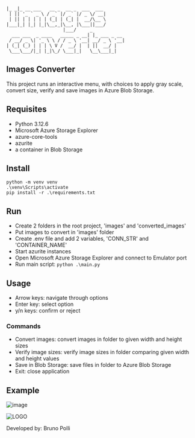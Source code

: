 ```
|_ _|_ __ ___   __ _  __ _  ___  ___        
 | || '_ ` _ \ / _` |/ _` |/ _ \/ __|       
 | || | | | | | (_| | (_| |  __/\__ \       
|___|_| |_| |_|\__,_|\__, |\___||___/       
                     |___/     _            
  ___ ___  _ ____   _____ _ __| |_ ___ _ __ 
 / __/ _ \| '_ \ \ / / _ \ '__| __/ _ \ '__|
| (_| (_) | | | \ V /  __/ |  | ||  __/ |   
 \___\___/|_| |_|\_/ \___|_|   \__\___|_|
```

## Images Converter
This project runs an interactive menu, with choices to apply gray scale, convert size, verify and save images in Azure Blob Storage.  

## Requisites
* Python 3.12.6
* Microsoft Azure Storage Explorer
* azure-core-tools
* azurite
* a container in Blob Storage

## Install
```
python -m venv venv  
.\venv\Scripts\activate
pip install -r .\requirements.txt
```

## Run
* Create 2 folders in the root project, 'images' and 'converted_images'
* Put images to convert in 'images' folder
* Create .env file and add 2 variables, 'CONN_STR' and 'CONTAINER_NAME'
* Start azurite instances
* Open Microsoft Azure Storage Explorer and connect to Emulator port
* Run main script:
```python .\main.py```

## Usage
* Arrow keys: navigate through options 
* Enter key: select option
* y/n keys: confirm or reject

### Commands
* Convert images: convert images in folder to given width and height sizes
* Verify image sizes: verify image sizes in folder comparing given width and height values
* Save in Blob Storage: save files in folder to Azure Blob Storage
* Exit: close application

## Example
![image](https://github.com/user-attachments/assets/ea75c1fd-9156-4e9f-8dfb-ed5dd60526ac)


![LOGO](https://github.com/user-attachments/assets/aba18c0b-214a-4327-85db-5507e404c475)  

Developed by: Bruno Polli

